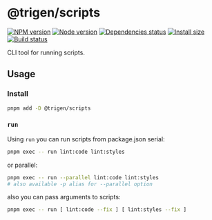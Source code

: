 # @trigen/scripts

[![NPM version][npm]][npm-url]
[![Node version][node]][node-url]
[![Dependencies status][deps]][deps-url]
[![Install size][size]][size-url]
[![Build status][build]][build-url]

[npm]: https://img.shields.io/npm/v/%40trigen/scripts.svg
[npm-url]: https://www.npmjs.com/package/@trigen/scripts

[node]: https://img.shields.io/node/v/%40trigen/scripts.svg
[node-url]: https://nodejs.org

[deps]: https://img.shields.io/librariesio/release/npm/@trigen/scripts
[deps-url]: https://libraries.io/npm/@trigen%2Fscripts/tree

[size]: https://packagephobia.com/badge?p=@trigen/scripts
[size-url]: https://packagephobia.com/result?p=@trigen/scripts

[build]: https://img.shields.io/github/actions/workflow/status/TrigenSoftware/scripts/tests.yml?branch=main
[build-url]: https://github.com/TrigenSoftware/scripts/actions

CLI tool for running scripts.

## Usage

### Install

```bash
pnpm add -D @trigen/scripts
```

### `run`

Using `run` you can run scripts from package.json serial:

```bash
pnpm exec -- run lint:code lint:styles
```

or parallel:

```bash
pnpm exec -- run --parallel lint:code lint:styles
# also available -p alias for --parallel option
```

also you can pass arguments to scripts:

```bash
pnpm exec -- run [ lint:code --fix ] [ lint:styles --fix ]
```

